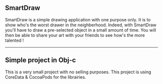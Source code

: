 ## SmartDraw

SmartDraw is a simple drawing application with one purpose only. It is to show who's the worst drawer in the neighberhood.
Indeed, with SmartDraw you'll have to draw a pre-selected object in a small amount of time. You will then be able to share your art with your friends to see how's the more talented !

---

## Simple project in Obj-c

This is a very small project with no selling purposes.
This project is using CoreData & CocoaPods for the librairies.